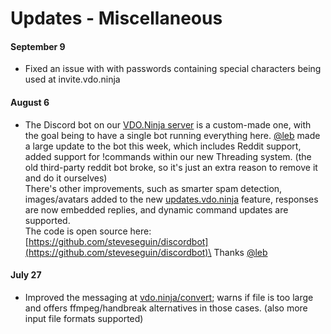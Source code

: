 # Updates - Miscellaneous

#### September 9

* Fixed an issue with with passwords containing special characters being used at invite.vdo.ninja

#### August 6

* The Discord bot on our [VDO.Ninja server](https://discord.gg/Hk9aKgtUHc) is a custom-made one, with the goal being to have a single bot running everything here. [@leb](https://github.com/lebaston100) made a large update to the bot this week, which includes Reddit support, added support for !commands within our new Threading system. (the old third-party reddit bot broke, so it's just an extra reason to remove it and do it ourselves)\
  There's other improvements, such as smarter spam detection, images/avatars added to the new [updates.vdo.ninja](https://updates.vdo.ninja/) feature, responses are now embedded replies, and dynamic command updates are supported.\
  The code is open source here: [https://github.com/steveseguin/discordbot](https://github.com/steveseguin/discordbot)\
  Thanks [@leb](https://github.com/lebaston100)

#### July 27

* Improved the messaging at [vdo.ninja/convert](https://isolated.vdo.ninja/convert); warns if file is too large and offers ffmpeg/handbreak alternatives in those cases. (also more input file formats supported)
